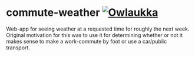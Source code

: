 # commute-weather [![Owlaukka](https://circleci.com/gh/Owlaukka/commute-weather.svg?style=svg)](https://app.circleci.com/pipelines/github/Owlaukka/commute-weather)
Web-app for seeing weather at a requested time for roughly the next week. Original motivation for this was to use it for determining whether or not it makes sense to make a work-commute by foot or use a car/public transport.
